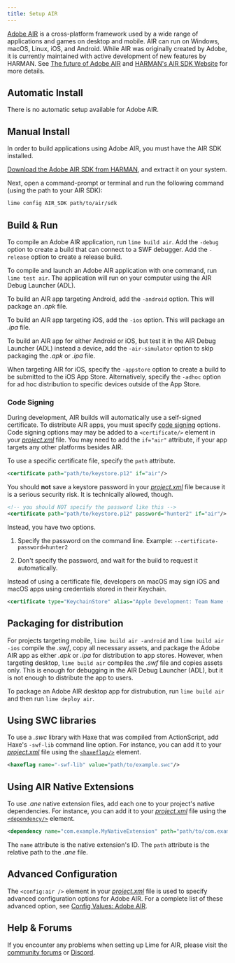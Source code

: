 ```yaml
---
title: Setup AIR
---
```


[Adobe AIR](https://airsdk.dev) is a cross-platform framework used by a wide range of applications and games on desktop and mobile. AIR can run on Windows, macOS, Linux, iOS, and Android. While AIR was originally created by Adobe, it is currently maintained with active development of new features by HARMAN. See [The future of Adobe AIR](https://theblog.adobe.com/the-future-of-adobe-air/) and [HARMAN's AIR SDK Website](https://airsdk.dev) for more details.

## Automatic Install

There is no automatic setup available for Adobe AIR.

## Manual Install

In order to build applications using Adobe AIR, you must have the AIR SDK installed.

[Download the Adobe AIR SDK from HARMAN](https://airsdk.harman.com/download), and extract it on your system.

Next, open a command-prompt or terminal and run the following command (using the path to your AIR SDK):

```sh
lime config AIR_SDK path/to/air/sdk
```

## Build & Run

To compile an Adobe AIR application, run `lime build air`. Add the `-debug` option to create a build that can connect to a SWF debugger. Add the `-release` option to create a release build.

To compile and launch an Adobe AIR application with one command, run `lime test air`. The application will run on your computer using the AIR Debug Launcher (ADL).

To build an AIR app targeting Android, add the `-android` option. This will package an _.apk_ file.

To build an AIR app targeting iOS, add the `-ios` option. This will package an _.ipa_ file.

To build an AIR app for either Android or iOS, but test it in the AIR Debug Launcher (ADL) instead a device, add the `-air-simulator` option to skip packaging the _.apk_ or _.ipa_ file.

When targeting AIR for iOS, specify the `-appstore` option to create a build to be submitted to the iOS App Store. Alternatively, specify the `-adhoc` option for ad hoc distribution to specific devices outside of the App Store.

### Code Signing

During development, AIR builds will automatically use a self-signed certificate. To distribute AIR apps, you must specify [code signing](https://help.adobe.com/en_US/air/build/WS5b3ccc516d4fbf351e63e3d118666ade46-7f72.html) options. Code signing options may may be added to a `<certificate/>` element in your [_project.xml_](../../project-files/xml-format/) file. You may need to add the `if="air"` attribute, if your app targets any other platforms besides AIR.

To use a specific certificate file, specify the `path` attribute.

```xml
<certificate path="path/to/keystore.p12" if="air"/>
```

You should **not** save a keystore password in your [_project.xml_](../../project-files/xml-format/) file because it is a serious security risk. It is technically allowed, though.

```xml
<!-- you should NOT specify the password like this -->
<certificate path="path/to/keystore.p12" password="hunter2" if="air"/>
```

Instead, you have two options.

1. Specify the password on the command line. Example: `--certificate-password=hunter2`

2. Don't specify the password, and wait for the build to request it automatically.

Instead of using a certificate file, developers on macOS may sign iOS and macOS apps using credentials stored in their Keychain.

```xml
<certificate type="KeychainStore" alias="Apple Development: Team Name (XXXXXXXXXX)" if="air ios"/>
```

## Packaging for distribution

For projects targeting mobile, `lime build air -android` and `lime build air -ios` compile the _.swf_, copy all necessary assets, and package the Adobe AIR app as either _.apk_ or _.ipa_ for distribution to app stores. However, when targeting desktop, `lime build air` compiles the _.swf_ file and copies assets only. This is enough for debugging in the AIR Debug Launcher (ADL), but it is not enough to distribute the app to users.

To package an Adobe AIR desktop app for distrubution, run `lime build air` and then run `lime deploy air`.

## Using SWC libraries

To use a _.swc_ library with Haxe that was compiled from ActionScript, add Haxe's `-swf-lib` command line option. For instance, you can add it to your [_project.xml_](../../project-files/xml-format/) file using the [`<haxeflag/>`](../../project-files/xml-format/#haxeflag) element.

```xml
<haxeflag name="-swf-lib" value="path/to/example.swc"/>
```

## Using AIR Native Extensions

To use _.ane_ native extension files, add each one to your project's native dependencies. For instance, you can add it to your [_project.xml_](../../project-files/xml-format/) file using the [`<dependency/>`](../../project-files/xml-format/#dependency) element.

```xml
<dependency name="com.example.MyNativeExtension" path="path/to/com.example.MyNativeExtension.ane" if="air"/>
```

The `name` attribute is the native extension's ID. The `path` attribute is the relative path to the _.ane_ file.

## Advanced Configuration

The `<config:air />` element in your [_project.xml_](../../project-files/xml-format/) file is used to specify advanced configuration options for Adobe AIR. For a complete list of these advanced option, see [Config Values: Adobe AIR](../../project-files/xml-format/config/#adobe-air).

## Help & Forums

If you encounter any problems when setting up Lime for AIR, please visit the [community forums](http://community.openfl.org/c/help) or [Discord](https://discord.gg/tDgq8EE).
